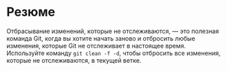 # Резюме

Отбрасывание изменений, которые не отслеживаются, — это полезная команда Git, когда вы хотите начать заново и отбросить любые изменения, которые Git не отслеживает в настоящее время. Используйте команду `git clean -f -d`, чтобы отбросить все изменения, которые не отслеживаются, в текущей ветке.
